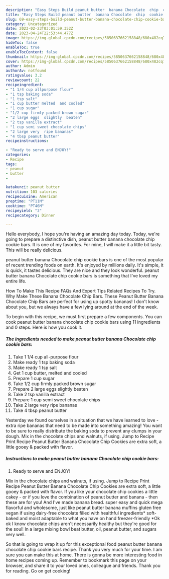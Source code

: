 ```yaml
---
description: "Easy Steps Build peanut butter  banana Chocolate  chip  cookie  bars yang Very Delicious}"
title: "Easy Steps Build peanut butter  banana Chocolate  chip  cookie  bars yang Very Delicious}"
slug: 69-easy-steps-build-peanut-butter-banana-chocolate-chip-cookie-bars-yang-very-delicious
category: Uncategorized
date: 2023-02-23T03:01:59.352Z
date: 2023-04-24T22:53:44.477Z
image: https://img-global.cpcdn.com/recipes/5850637662158848/680x482cq70/peanut-butter-banana-chocolate-chip-cookie-bars-recipe-main-photo.jpg
hideToc: false
enableToc: true
enableTocContent: false
thumbnail: https://img-global.cpcdn.com/recipes/5850637662158848/680x482cq70/peanut-butter-banana-chocolate-chip-cookie-bars-recipe-main-photo.jpg
cover: https://img-global.cpcdn.com/recipes/5850637662158848/680x482cq70/peanut-butter-banana-chocolate-chip-cookie-bars-recipe-main-photo.jpg
author: Admin
authorAv: notfound
ratingvalue: 3.2
reviewcount: 22
recipeingredient:
- "1 1/4 cup allpurpose flour"
- "1 tsp baking soda"
- "1 tsp salt"
- "1 cup butter melted  and cooled"
- "1 cup sugar"
- "1/2 cup firmly packed brown sugar"
- "2 large eggs  slightly  beaten"
- "2 tsp vanilla extract"
- "1 cup semi sweet chocolate chips"
- "2 large very  ripe bananas"
- "4 tbsp peanut butter"
recipeinstructions:

- "Ready to serve and ENJOY!"
categories:
- Recipe
tags:
- peanut
- butter
- 

katakunci: peanut butter  
nutrition: 103 calories
recipecuisine: American
preptime: "PT11M"
cooktime: "PT46M"
recipeyield: "3"
recipecategory: Dinner

---
```



Hello everybody, I hope you're having an amazing day today. Today, we're going to prepare a distinctive dish, peanut butter  banana chocolate  chip  cookie  bars. It is one of my favorites. For mine, I will make it a little bit tasty. This will be really delicious.

peanut butter  banana Chocolate  chip  cookie  bars is one of the most popular of recent trending foods on earth. It's enjoyed by millions daily. It's simple, it is quick, it tastes delicious. They are nice and they look wonderful. peanut butter  banana Chocolate  chip  cookie  bars is something that I've loved my entire life.

How To Make This Recipe FAQs And Expert Tips Related Recipes To Try. Why Make These Banana Chocolate Chip Bars. These Peanut Butter Banana Chocolate Chip Bars are perfect for using up spotty bananas! I don&#39;t know about you, but we always have a few lying around at the end of the week.


To begin with this recipe, we must first prepare a few components. You can cook peanut butter  banana chocolate  chip  cookie  bars using 11 ingredients and 0 steps. Here is how you cook it.

<!--inarticleads1-->

##### The ingredients needed to make peanut butter  banana Chocolate  chip  cookie  bars:

1. Take 1 1/4 cup all-purpose flour
1. Make ready 1 tsp baking soda
1. Make ready 1 tsp salt
1. Get 1 cup butter, melted  and cooled
1. Prepare 1 cup sugar
1. Take 1/2 cup firmly packed brown sugar
1. Prepare 2 large eggs  slightly  beaten
1. Take 2 tsp vanilla extract
1. Prepare 1 cup semi sweet chocolate chips
1. Take 2 large very  ripe bananas
1. Take 4 tbsp peanut butter


Yesterday we found ourselves in a situation that we have learned to love - extra ripe bananas that need to be made into something amazing! You want to be sure to really distribute the baking soda to prevent any clumps in your dough. Mix in the chocolate chips and walnuts, if using. Jump to Recipe Print Recipe Peanut Butter Banana Chocolate Chip Cookies are extra soft, a little gooey &amp; packed with flavor. 

<!--inarticleads2-->

##### Instructions to make peanut butter  banana Chocolate  chip  cookie  bars:


1. Ready to serve and ENJOY!

Mix in the chocolate chips and walnuts, if using. Jump to Recipe Print Recipe Peanut Butter Banana Chocolate Chip Cookies are extra soft, a little gooey &amp; packed with flavor. If you like your chocolate chip cookies a little cakey - or if you love the combination of peanut butter and banana - then these are for you! And I&#39;ve made banana bread. super easy and quick mega flavorful and wholesome, just like peanut butter banana muffins gluten free vegan if using dairy-free chocolate filled with healthful ingredients* soft-baked and moist adaptable to what you have on hand freezer-friendly *Ok ok I know chocolate chips aren&#39;t necessarily healthy but they&#39;re good for the soul! In a large mixing bowl beat butter, oil, peanut butter, and sugars very well. 

So that is going to wrap it up for this exceptional food peanut butter  banana chocolate  chip  cookie  bars recipe. Thank you very much for your time. I am sure you can make this at home. There is gonna be more interesting food in home recipes coming up. Remember to bookmark this page on your browser, and share it to your loved ones, colleague and friends. Thank you for reading. Go on get cooking!
